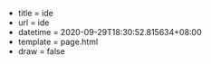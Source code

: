  - title = ide
 - url = ide
 - datetime = 2020-09-29T18:30:52.815634+08:00
 - template = page.html
 - draw = false

